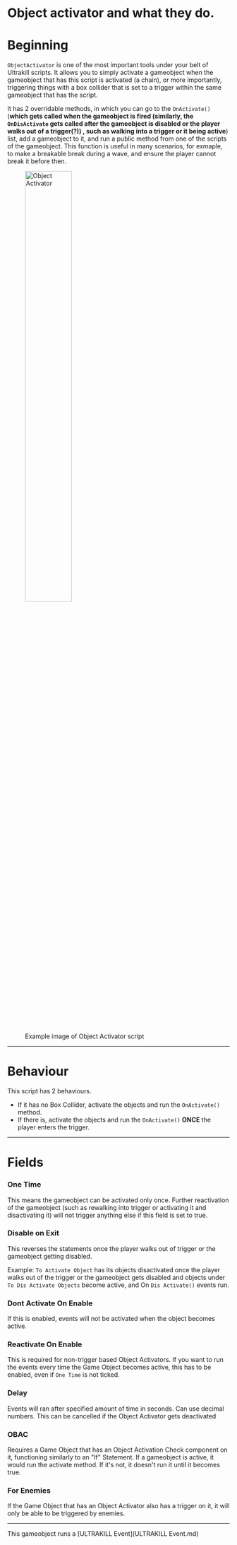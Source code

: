 # Object activator and what they do.




# Beginning

`ObjectActivator` is one of the most important tools under your belt of Ultrakill scripts. It allows you to simply activate a gameobject when the gameobject that has this script is activated (a chain), or more importantly, triggering things with a box collider that is set to a trigger within the same gameobject that has the script.

It has 2 overridable methods, in which you can go to the `OnActivate()` (<b>which gets called when the gameobject is fired (similarly, the `OnDisActivate` gets called after the gameobject is disabled or the player walks out of a trigger(?)) , such as walking into a trigger or it being active</b>) list, add a gameobject to it, and run a public method from one of the scripts of the gameobject. This function is useful in many scenarios, for exmaple, to make a breakable break during a wave, and ensure the player cannot break it before then.

<div style={{ textAlign: "center" }}>
	<figure>
		<img src="https://coolboi21.github.io/Rude-Docs/Components/assets/obj-activator-component.png" alt="Object Activator" width="50%" height="50%"></img>
		<figcaption>Example image of Object Activator script</figcaption>
	</figure>
</div>

---

# Behaviour

This script has 2 behaviours.

* If it has no Box Collider, activate the objects and run the `OnActivate()` method.
* If there is, activate the objects and run the `OnActivate()` **ONCE** the player enters the trigger.

---

# Fields

<h3>One Time</h3>

This means the gameobject can be activated only once. Further reactivation of the gameobject (such as rewalking into trigger or activating it and disactivating it) will not trigger anything else if this field is set to true.

<h3>Disable on Exit</h3>

This reverses the statements once the player walks out of trigger or the gameobject getting disabled.

Example: `To Activate Object` has its objects disactivated once the player walks out of the trigger or the gameobject gets disabled and objects under `To Dis Activate Objects` become active, and On `Dis Activate()` events run.

<h3>Dont Activate On Enable</h3>

If this is enabled, events will not be activated when the object becomes active.

### Reactivate On Enable
This is required for non-trigger based Object Activators. If you want to run the events every time the Game Object becomes active, this has to be enabled, even if `One Time` is not ticked.

### Delay
Events will ran after specified amount of time in seconds. Can use decimal numbers. This can be cancelled if the Object Activator gets deactivated 

### OBAC 
Requires a Game Object that has an Object Activation Check component on it, functioning similarly to an "If" Statement. If a gameobject is active, it would run the activate method. If it's not, it doesn't run it until it becomes true.

### For Enemies
If the Game Object that has an Object Activator also has a trigger on it, it will only be able to be triggered by enemies.

---

This gameobject runs a [ULTRAKILL Event](ULTRAKILL Event.md)

